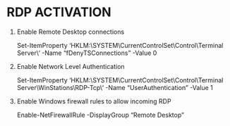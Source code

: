 # RDP ACTIVATION 
1. Enable Remote Desktop connections
    
    Set-ItemProperty ‘HKLM:\SYSTEM\CurrentControlSet\Control\Terminal Server\‘ -Name “fDenyTSConnections” -Value 0
    
2.  Enable Network Level Authentication
    
    Set-ItemProperty ‘HKLM:\SYSTEM\CurrentControlSet\Control\Terminal Server\WinStations\RDP-Tcp\‘ -Name “UserAuthentication” -Value 1
    
3.  Enable Windows firewall rules to allow incoming RDP
    
    Enable-NetFirewallRule -DisplayGroup “Remote Desktop”